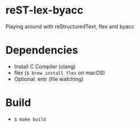 # reST-lex-byacc

Playing around with reStructuredText, flex and byacc

# Dependencies

- Install C Compiler (clang)
- flex (``$ brew install flex`` on macOS)
- Optional: entr (file watching)

# Build

- ``$ make build``
